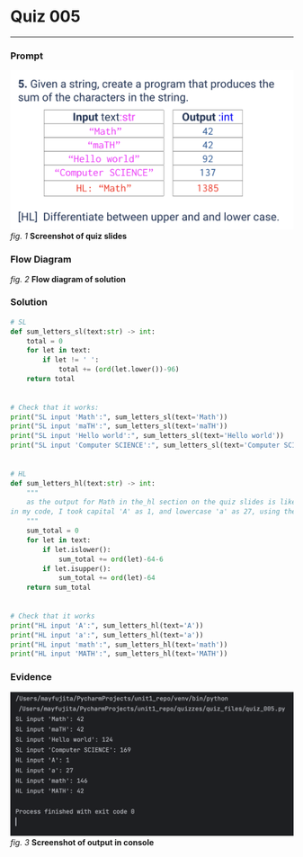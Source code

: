 # Quiz 005
<hr>

### Prompt
![](images/quiz_005_slide.png)
*fig. 1* **Screenshot of quiz slides**

### Flow Diagram
*fig. 2* **Flow diagram of solution**

### Solution
```.py
# SL
def sum_letters_sl(text:str) -> int:
    total = 0
    for let in text:
        if let != ' ':
            total += (ord(let.lower())-96)
    return total


# Check that it works:
print("SL input 'Math':", sum_letters_sl(text='Math'))
print("SL input 'maTH':", sum_letters_sl(text='maTH'))
print("SL input 'Hello world':", sum_letters_sl(text='Hello world'))
print("SL input 'Computer SCIENCE':", sum_letters_sl(text='Computer SCIENCE'))


# HL
def sum_letters_hl(text:str) -> int:
    """
    as the output for Math in the_hl section on the quiz slides is likely not right,
in my code, I took capital 'A' as 1, and lowercase 'a' as 27, using the ASCII table.
    """
    sum_total = 0
    for let in text:
        if let.islower():
            sum_total += ord(let)-64-6
        if let.isupper():
            sum_total += ord(let)-64
    return sum_total


# Check that it works
print("HL input 'A':", sum_letters_hl(text='A'))
print("HL input 'a':", sum_letters_hl(text='a'))
print("HL input 'math':", sum_letters_hl(text='math'))
print("HL input 'MATH':", sum_letters_hl(text='MATH'))
```

### Evidence
![](images/quiz_005_evidence.png)
*fig. 3* **Screenshot of output in console**